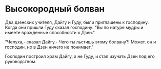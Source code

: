 # Высокородный болван

Два дзенских учителя, Дайгу и Гуду, были приглашены к господину. Когда они пришли Гуду сказал господину: "Вы по натуре мудры и имеете врожденные способности к Дзен."

"Чепуха,- сказал Дайгу.- Чего ты льстишь этому болвану?! Может, он и господин, но в Дзен ничего не понимает."

Господин построил храм Дайгу, а не Гуду, и стал изучать Дзен под его руководством.
